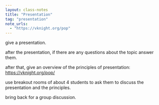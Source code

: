 ```yaml
---
layout: class-notes
title: "Presentation"
tag: "presentation"
note_urls:
  - "https://vknight.org/pop"
---
```


give a presentation.

after the presentation, if there are any questions about the topic answer them.

after that, give an overview of the principles of presentation: https://vknight.org/pop/

use breakout rooms of about 4 students to ask them to discuss the presentation and the principles.

bring back for a group discussion.
